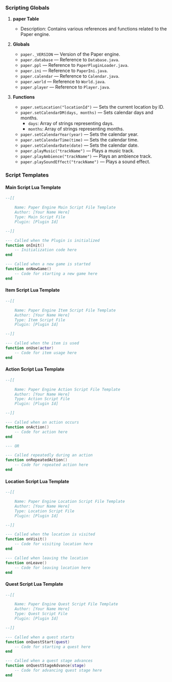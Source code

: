 ### Scripting Globals

1. **paper Table**
   - Description: Contains various references and functions related to the Paper engine.
   
2. **Globals**
   - `paper._VERSION` — Version of the Paper engine.
   - `paper.database` — Reference to `Database.java`.
   - `paper.ppl` — Reference to `PaperPluginLoader.java`.
   - `paper.ini` — Reference to `PaperIni.java`.
   - `paper.calendar` — Reference to `Calendar.java`.
   - `paper.world` — Reference to `World.java`.
   - `paper.player` — Reference to `Player.java`.

3. **Functions**
   - `paper.setLocation("locationId")` — Sets the current location by ID.
   - `paper.setCalendarDM(days, months)` — Sets calendar days and months. 
     - `days`: Array of strings representing days.
     - `months`: Array of strings representing months.
   - `paper.setCalendarYear(year)` — Sets the calendar year.
   - `paper.setCalendarTime(time)` — Sets the calendar time.
   - `paper.setCalendarDate(date)` — Sets the calendar date.
   - `paper.playMusic("trackName")` — Plays a music track.
   - `paper.playAmbience("trackName")` — Plays an ambience track.
   - `paper.playSoundEffect("trackName")` — Plays a sound effect.

### Script Templates

#### Main Script Lua Template
```lua
--[[

    Name: Paper Engine Main Script File Template
    Author: [Your Name Here]
    Type: Main Script File
    Plugin: [Plugin Id]

--]]

--- Called when the Plugin is initialized
function onInit()
    -- Initialization code here
end

--- Called when a new game is started
function onNewGame()
    -- Code for starting a new game here
end
```

#### Item Script Lua Template
```lua
--[[

    Name: Paper Engine Item Script File Template
    Author: [Your Name Here]
    Type: Item Script File
    Plugin: [Plugin Id]

--]]

--- Called when the item is used
function onUse(actor)
    -- Code for item usage here
end
```

#### Action Script Lua Template
```lua
--[[

    Name: Paper Engine Action Script File Template
    Author: [Your Name Here]
    Type: Action Script File
    Plugin: [Plugin Id]

--]]

--- Called when an action occurs
function onAction()
    -- Code for action here
end

--- OR

--- Called repeatedly during an action
function onRepeatedAction()
    -- Code for repeated action here
end
```

#### Location Script Lua Template
```lua
--[[

    Name: Paper Engine Location Script File Template
    Author: [Your Name Here]
    Type: Location Script File
    Plugin: [Plugin Id]

--]]

--- Called when the location is visited
function onVisit()
    -- Code for visiting location here
end

--- Called when leaving the location
function onLeave()
    -- Code for leaving location here
end
```

#### Quest Script Lua Template
```lua
--[[

    Name: Paper Engine Quest Script File Template
    Author: [Your Name Here]
    Type: Quest Script File
    Plugin: [Plugin Id]

--]]

--- Called when a quest starts
function onQuestStart(quest)
    -- Code for starting a quest here
end

--- Called when a quest stage advances
function onQuestStageAdvance(stage)
    -- Code for advancing quest stage here
end
```
